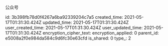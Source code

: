公众号

id: 3b398fb78d0f4267a6ba92339204c7a5
created_time: 2021-05-17T01:31:30.424Z
updated_time: 2021-05-17T01:31:30.424Z
user_created_time: 2021-05-17T01:31:30.424Z
user_updated_time: 2021-05-17T01:31:30.424Z
encryption_cipher_text: 
encryption_applied: 0
parent_id: e5008a2f0e984da584c9d6fc30e63cfd
is_shared: 0
type_: 2